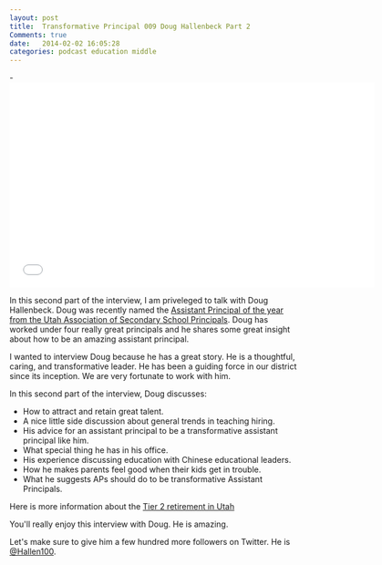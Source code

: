 ```yaml
---
layout: post
title:  Transformative Principal 009 Doug Hallenbeck Part 2
Comments: true
date:   2014-02-02 16:05:28
categories: podcast education middle
---
```


-<iframe style="border: none" src="//html5-player.libsyn.com/embed/episode/id/2627388/height/360/width/640/theme/standard/direction/no/autoplay/no/autonext/no/thumbnail/yes/preload/no/no_addthis/no/" height="360" width="640" scrolling="no"  allowfullscreen webkitallowfullscreen mozallowfullscreen oallowfullscreen msallowfullscreen></iframe>

In this second part of the interview, I am priveleged to talk with Doug Hallenbeck. Doug was recently named the [Assistant Principal of the year from the Utah Association of Secondary School Principals](http://www.canyonsdistrict.org/index.php?Itemid=1&id=2699%3Aunion-assistant-principal-named-utahs-best&option=com_k2&view=item). Doug has worked under four really great principals and he shares some great insight about how to be an amazing assistant principal.

I wanted to interview Doug because he has a great story. He is a thoughtful, caring, and transformative leader. He has been a guiding force in our district since its inception. We are very fortunate to work with him. 

In this second part of the interview, Doug discusses:

* How to attract and retain great talent.
* A nice little side discussion about general trends in teaching hiring. 
* His advice for an assistant principal to be a transformative assistant principal like him. 
* What special thing he has in his office. 
* His experience discussing education with Chinese educational leaders.
* How he makes parents feel good when their kids get in trouble. 
* What he suggests APs should do to be transformative Assistant Principals.

Here is more information about the [Tier 2 retirement in Utah](https://www.urs.org/Pages/NewMembers/NewMembersHome.aspx)

You'll really enjoy this interview with Doug. He is amazing. 

Let's make sure to give him a few hundred more followers on Twitter. He is [@Hallen100](https://twitter.com/dhallen100). 